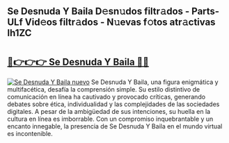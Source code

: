 ## Se Desnuda Y Baila D𝚎sn𝚞dos filtr𝚊dos - Parts-ULf Vid𝚎os filtr𝚊dos - N𝚞evas f𝚘tos atr𝚊ctivas lh1ZC

# <h2><a href="http://mbc8q8.tromn.icu/?c=Se+Desnuda+Y+Baila">🔗👉👉👉 Se Desnuda Y Baila 🔗🔗</a></h2>

[![Se Desnuda Y Baila nuevo](https://i.imgur.com/pEAQMta.gif)](http://mbc8q8.tromn.icu/?c=Se+Desnuda+Y+Baila)
Se Desnuda Y Baila, una figura enigmática y multifacética, desafía la comprensión simple. Su estilo distintivo de comunicación en línea ha cautivado y provocado críticas, generando debates sobre ética, individualidad y las complejidades de las sociedades digitales. A pesar de la ambigüedad de sus intenciones, su huella en la cultura en línea es imborrable. Con un compromiso inquebrantable y un encanto innegable, la presencia de Se Desnuda Y Baila en el mundo virtual es incontenible.
